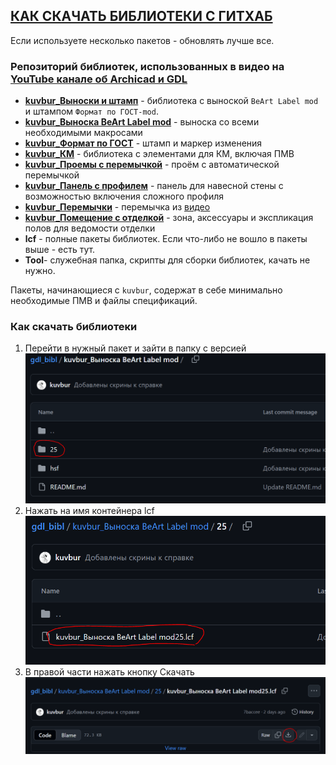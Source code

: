
## [КАК СКАЧАТЬ БИБЛИОТЕКИ С ГИТХАБ](https://github.com/kuvbur/gdl_bibl#%D0%BA%D0%B0%D0%BA-%D1%81%D0%BA%D0%B0%D1%87%D0%B0%D1%82%D1%8C-%D0%B1%D0%B8%D0%B1%D0%BB%D0%B8%D0%BE%D1%82%D0%B5%D0%BA%D0%B8)

Если используете несколько пакетов - обновлять лучше все.

### Репозиторий библиотек, использованных в видео на [YouTube канале об Archicad и GDL](https://www.youtube.com/@kuvbur "Youtube канал об Archicad и GDL")

- **[kuvbur_Выноски и штамп](https://github.com/kuvbur/gdl_bibl/tree/master/kuvbur_%D0%92%D1%8B%D0%BD%D0%BE%D1%81%D0%BA%D0%B8%20%D0%B8%20%D1%88%D1%82%D0%B0%D0%BC%D0%BF)** - библиотека с выноской `BeArt Label mod` и штампом `Формат по ГОСТ-mod`.
- **[kuvbur_Выноска BeArt Label mod](https://github.com/kuvbur/gdl_bibl/tree/master/kuvbur_%D0%92%D1%8B%D0%BD%D0%BE%D1%81%D0%BA%D0%B0%20BeArt%20Label%20mod)** - выноска со всеми необходимыми макросами
- **[kuvbur_Формат по ГОСТ](https://github.com/kuvbur/gdl_bibl/tree/master/kuvbur_%D0%A4%D0%BE%D1%80%D0%BC%D0%B0%D1%82%20%D0%BF%D0%BE%20%D0%93%D0%9E%D0%A1%D0%A2)** - штамп и маркер изменения
- **[kuvbur_КМ](https://github.com/kuvbur/gdl_bibl/tree/master/kuvbur_%D0%9A%D0%9C)** - библиотека с элементами для КМ, включая ПМВ
- **[kuvbur_Проемы с перемычкой](https://github.com/kuvbur/gdl_bibl/tree/master/kuvbur_%D0%9F%D1%80%D0%BE%D0%B5%D0%BC%D1%8B%20%D1%81%20%D0%BF%D0%B5%D1%80%D0%B5%D0%BC%D1%8B%D1%87%D0%BA%D0%BE%D0%B9)** - проём с автоматической перемычкой
- **[kuvbur_Панель с профилем](https://github.com/kuvbur/gdl_bibl/tree/master/kuvbur_%D0%9F%D0%B0%D0%BD%D0%B5%D0%BB%D1%8C%20%D1%81%20%D0%BF%D1%80%D0%BE%D1%84%D0%B8%D0%BB%D0%B5%D0%BC)** - панель для навесной стены с возможностью включения сложного профиля
- **[kuvbur_Перемычки](https://github.com/kuvbur/gdl_bibl/tree/master/kuvbur_%D0%9F%D0%B5%D1%80%D0%B5%D0%BC%D1%8B%D1%87%D0%BA%D0%B8)** - перемычка из [видео](https://www.youtube.com/watch?v=-lvLK0MHU-M "Видео с обзором обновлённого объекта перемычки")
- **[kuvbur_Помещение с отделкой](https://github.com/kuvbur/gdl_bibl/tree/master/kuvbur_%D0%9F%D0%BE%D0%BC%D0%B5%D1%89%D0%B5%D0%BD%D0%B8%D0%B5%20%D1%81%20%D0%BE%D1%82%D0%B4%D0%B5%D0%BB%D0%BA%D0%BE%D0%B9)** - зона, аксессуары и экспликация полов для ведомости отделки
- **lcf** - полные пакеты библиотек. Если что-либо не вошло в пакеты выше - есть тут.
- **Tool**- служебная папка, скрипты для сборки библиотек, качать не нужно.

Пакеты, начинающиеся с `kuvbur`, содержат в себе минимально необходимые ПМВ и файлы спецификаций.

### Как скачать библиотеки
1. Перейти в нужный пакет и зайти в папку с версией
![Перейти в нужный пакет и зайти в папку с версией](https://github.com/kuvbur/gdl_bibl/blob/master/wiki/down/1.PNG)
2. Нажать на имя контейнера lcf
![Нажать на имя контейнера lcf](https://github.com/kuvbur/gdl_bibl/blob/master/wiki/down/2.PNG)
3. В правой части нажать кнопку Скачать
![В правой части нажать кнопку Скачать](https://github.com/kuvbur/gdl_bibl/blob/master/wiki/down/3.PNG)

